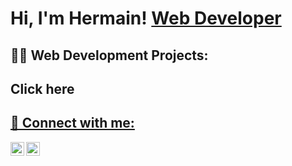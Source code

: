 
<h1>Hi, I'm Hermain! <a href="https://github.com/hermainmirza">Web Developer</a> <a href="https://www.linkedin.com/in/hermain-mirza/"></a>

<h2>👨‍💻 Web Development Projects:</h2>
<h2>Click here</h2> <a href="https://drive.google.com/drive/folders/1v8h7rfp6v3ab0kJDjf47Wlwlgtvn6I_2?usp=sharing"</a>
<h2> 🤳 Connect with me:</h2>


[<img align="left" alt="JoshMadakor | LinkedIn" width="22px" src="https://cdn.jsdelivr.net/npm/simple-icons@v3/icons/linkedin.svg" />][linkedin]
[<img align="left" alt="JoshMadakor | Instagram" width="22px" src="https://cdn.jsdelivr.net/npm/simple-icons@v3/icons/instagram.svg" />][instagram]

[instagram]: https://www.instagram.com/hermainmirza
[linkedin]: https://www.linkedin.com/in/hermain-mirza/
